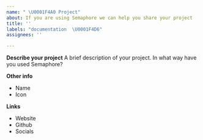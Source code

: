 ```yaml
---
name: " \U0001F4A0 Project"
about: If you are using Semaphore we can help you share your project
title: ''
labels: "documentation  \U0001F4D6"
assignees: ''

---
```


**Describe your project**
A brief description of your project. In what way have you used Semaphore?

**Other info**

-   Name
-   Icon

**Links**

-   Website
-   Github
-   Socials
